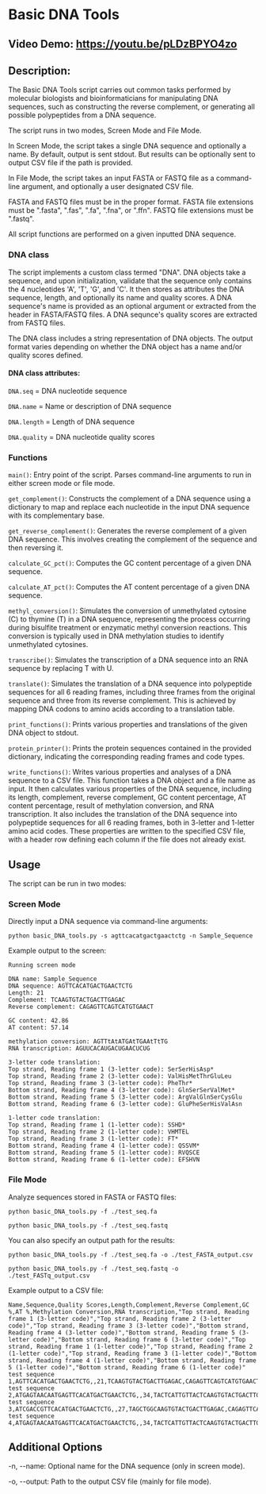 # Basic DNA Tools

## Video Demo: <https://youtu.be/pLDzBPYO4zo>

## Description:
The Basic DNA Tools script carries out common tasks performed by molecular biologists and bioinformaticians for manipulating DNA sequences, such as constructing the reverse complement, or generating all possible polypeptides from a DNA sequence.

The script runs in two modes, Screen Mode and File Mode.

In Screen Mode, the script takes a single DNA sequence and optionally a name. By default, output is sent stdout. But results can be optionally sent to output CSV file if the path is provided.

In File Mode, the script takes an input FASTA or FASTQ file as a command-line argument, and optionally a user designated CSV file.

FASTA and FASTQ files must be in the proper format. FASTA file extensions must be ".fasta", ".fas", ".fa", ".fna", or ".ffn". FASTQ file extensions must be ".fastq".

All script functions are performed on a given inputted DNA sequence.

### DNA class
The script implements a custom class termed "DNA". DNA objects take a sequence, and upon initialization, validate that the sequence only contains the 4 nucleotides 'A', 'T', 'G', and 'C'. It then stores as attributes the DNA sequence, length, and optionally its name and quality scores. A DNA sequence's name is provided as an optional argument or extracted from the header in FASTA/FASTQ files. A DNA sequnce's quality scores are extracted from FASTQ files.

The DNA class includes a string representation of DNA objects. The output format varies depending on whether the DNA object has a name and/or quality scores defined.

#### DNA class attributes:
`DNA.seq` = DNA nucleotide sequence

`DNA.name` = Name or description of DNA sequence

`DNA.length` = Length of DNA sequence

`DNA.quality` = DNA nucleotide quality scores

### Functions
`main()`:  Entry point of the script. Parses command-line arguments to run in either screen mode or file mode.

`get_complement()`:  Constructs the complement of a DNA sequence using a dictionary to map and replace each nucleotide in the input DNA sequence with its complementary base.

`get_reverse_complement()`:  Generates the reverse complement of a given DNA sequence. This involves creating the complement of the sequence and then reversing it.

`calculate_GC_pct()`: Computes the GC content percentage of a given DNA sequence.

`calculate_AT_pct()`:  Computes the AT content percentage of a given DNA sequence.

`methyl_conversion()`: Simulates the conversion of unmethylated cytosine (C) to thymine (T) in a DNA sequence, representing the process occurring during bisulfite treatment or enzymatic methyl conversion reactions. This conversion is typically used in DNA methylation studies to identify unmethylated cytosines.

`transcribe()`:  Simulates the transcription of a DNA sequence into an RNA sequence by replacing T with U.

`translate()`:  Simulates the translation of a DNA sequence into polypeptide sequences for all 6 reading frames, including three frames from the original sequence and three from its reverse complement. This is achieved by mapping DNA codons to amino acids according to a translation table.

`print_functions()`: Prints various properties and translations of the given DNA object to stdout.

`protein_printer()`:  Prints the protein sequences contained in the provided dictionary, indicating the corresponding reading frames and code types.

`write_functions()`:  Writes various properties and analyses of a DNA sequence to a CSV file.
This function takes a DNA object and a file name as input. It then calculates various properties of the DNA sequence, including its length, complement, reverse complement, GC content percentage, AT content percentage, result of methylation conversion, and RNA transcription. It also includes the translation of the DNA sequence into polypeptide sequences for all 6 reading frames, both in 3-letter and 1-letter amino acid codes. These properties are written to the specified CSV file, with a header row defining each column if the file does not already exist.

## Usage
The script can be run in two modes:

### Screen Mode
Directly input a DNA sequence via command-line arguments:

`python basic_DNA_tools.py -s agttcacatgactgaactctg -n Sample_Sequence`

Example output to the screen:

```
Running screen mode

DNA name: Sample_Sequence
DNA sequence: AGTTCACATGACTGAACTCTG
Length: 21
Complement: TCAAGTGTACTGACTTGAGAC
Reverse complement: CAGAGTTCAGTCATGTGAACT

GC content: 42.86
AT content: 57.14

methylation conversion: AGTTtAtATGAtTGAAtTtTG
RNA transcription: AGUUCACAUGACUGAACUCUG

3-letter code translation:
Top strand, Reading frame 1 (3-letter code): SerSerHisAsp*
Top strand, Reading frame 2 (3-letter code): ValHisMetThrGluLeu
Top strand, Reading frame 3 (3-letter code): PheThr*
Bottom strand, Reading frame 4 (3-letter code): GlnSerSerValMet*
Bottom strand, Reading frame 5 (3-letter code): ArgValGlnSerCysGlu
Bottom strand, Reading frame 6 (3-letter code): GluPheSerHisValAsn

1-letter code translation:
Top strand, Reading frame 1 (1-letter code): SSHD*
Top strand, Reading frame 2 (1-letter code): VHMTEL
Top strand, Reading frame 3 (1-letter code): FT*
Bottom strand, Reading frame 4 (1-letter code): QSSVM*
Bottom strand, Reading frame 5 (1-letter code): RVQSCE
Bottom strand, Reading frame 6 (1-letter code): EFSHVN
```

### File Mode

Analyze sequences stored in FASTA or FASTQ files:

`python basic_DNA_tools.py -f ./test_seq.fa`

`python basic_DNA_tools.py -f ./test_seq.fastq`

You can also specify an output path for the results:

`python basic_DNA_tools.py -f ./test_seq.fa -o ./test_FASTA_output.csv`

`python basic_DNA_tools.py -f ./test_seq.fastq -o ./test_FASTq_output.csv`

Example output to a CSV file:
```
Name,Sequence,Quality Scores,Length,Complement,Reverse Complement,GC %,AT %,Methylation Conversion,RNA transcription,"Top strand, Reading frame 1 (3-letter code)","Top strand, Reading frame 2 (3-letter code)","Top strand, Reading frame 3 (3-letter code)","Bottom strand, Reading frame 4 (3-letter code)","Bottom strand, Reading frame 5 (3-letter code)","Bottom strand, Reading frame 6 (3-letter code)","Top strand, Reading frame 1 (1-letter code)","Top strand, Reading frame 2 (1-letter code)","Top strand, Reading frame 3 (1-letter code)","Bottom strand, Reading frame 4 (1-letter code)","Bottom strand, Reading frame 5 (1-letter code)","Bottom strand, Reading frame 6 (1-letter code)"
test sequence 1,AGTTCACATGACTGAACTCTG,,21,TCAAGTGTACTGACTTGAGAC,CAGAGTTCAGTCATGTGAACT,42.86,57.14,AGTTtAtATGAtTGAAtTtTG,AGUUCACAUGACUGAACUCUG,SerSerHisAsp*,ValHisMetThrGluLeu,PheThr*,GlnSerSerValMet*,ArgValGlnSerCysGlu,GluPheSerHisValAsn,SSHD*,VHMTEL,FT*,QSSVM*,RVQSCE,EFSHVN
test sequence 2,ATGAGTAACAATGAGTTCACATGACTGAACTCTG,,34,TACTCATTGTTACTCAAGTGTACTGACTTGAGAC,CAGAGTTCAGTCATGTGAACTCATTGTTACTCAT,38.24,61.76,ATGAGTAAtAATGAGTTtAtATGAtTGAAtTtTG,AUGAGUAACAAUGAGUUCACAUGACUGAACUCUG,MetSerAsnAsnGluPheThr*,*,Glu*,GlnSerSerValMet*,ArgValGlnSerCysGluLeuIleValThrHis,GluPheSerHisValAsnSerLeuLeuLeu,MSNNEFT*,*,E*,QSSVM*,RVQSCELLVTH,EFSHVNSLLL
test sequence 3,ATCGACCGTTCACATGACTGAACTCTG,,27,TAGCTGGCAAGTGTACTGACTTGAGAC,CAGAGTTCAGTCATGTGAACGGTCGAT,48.15,51.85,ATtGAttGTTtAtATGAtTGAAtTtTG,AUCGACCGUUCACAUGACUGAACUCUG,IleAspArgSerHisAsp*,SerThrValHisMetThrGluLeu,ArgProPheThr*,GlnSerSerValMet*,ArgValGlnSerCysGluArgSer,GluPheSerHisValAsnGlyArg,LDRSHD*,STVHMTEL,RPFT*,QSSVM*,RVQSCERS,EFSHVNGR
test sequence 4,ATGAGTAACAATGAGTTCACATGACTGAACTCTG,,34,TACTCATTGTTACTCAAGTGTACTGACTTGAGAC,CAGAGTTCAGTCATGTGAACTCATTGTTACTCAT,38.24,61.76,ATGAGTAAtAATGAGTTtAtATGAtTGAAtTtTG,AUGAGUAACAAUGAGUUCACAUGACUGAACUCUG,MetSerAsnAsnGluPheThr*,*,Glu*,GlnSerSerValMet*,ArgValGlnSerCysGluLeuIleValThrHis,GluPheSerHisValAsnSerLeuLeuLeu,MSNNEFT*,*,E*,QSSVM*,RVQSCELLVTH,EFSHVNSLLL
```

## Additional Options
-n, --name:  Optional name for the DNA sequence (only in screen mode).

-o, --output: Path to the output CSV file (mainly for file mode).
